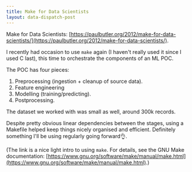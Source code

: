 ```yaml
---
title: Make for Data Scientists
layout: data-dispatch-post
---
```


Make for Data Scientists: [https://paulbutler.org/2012/make-for-data-scientists/](https://paulbutler.org/2012/make-for-data-scientists/).

I recently had occasion to use `make` again (I haven't really used it since I used C last), this time to orchestrate
the components of an ML POC.

The POC has four pieces:

1. Preprocessing (ingestion + cleanup of source data).
2. Feature engineering
3. Modelling (training/predicting).
4. Postprocessing.

The dataset we worked with was small as well, around 300k records.

Despite pretty obvious linear dependencies between the stages, using a Makefile helped keep things nicely organised and
efficient. Definitely something I'll be using regularly going forward👌.

(The link is a nice light intro to using `make`. For details, see the GNU Make documentation:
[https://www.gnu.org/software/make/manual/make.html](https://www.gnu.org/software/make/manual/make.html).)
